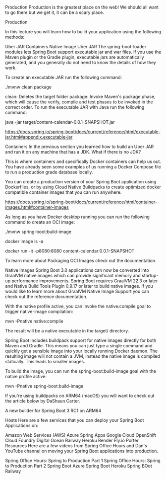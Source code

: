 Production
Production is the greatest place on the web! We should all want to go there but we get it, it can be a scary place.

Production

In this lecture you will learn how to build your application using the following methods:

Uber JAR
Containers
Native Image
Uber JAR
The spring-boot-loader modules lets Spring Boot support executable jar and war files. If you use the Maven plugin or the Gradle plugin, executable jars are automatically generated, and you generally do not need to know the details of how they work.

To create an executable JAR run the following command:

./mvnw clean package

clean: Deletes the target folder
package: Invoke Maven's package phase, which will cause the verify, compile and test phases to be invoked in the correct order.
To run the executable JAR with Java run the following command:

java -jar target/content-calendar-0.0.1-SNAPSHOT.jar

https://docs.spring.io/spring-boot/docs/current/reference/html/executable-jar.html#appendix.executable-jar

Containers
In the previous section you learned how to build an Uber JAR and run it on any machine that has a JDK. What if there is no JDK?

This is where containers and specifically Docker containers can help us out. You have already seen some examples of us running a Docker Compose file to run a production grade database locally.

You can create a production version of your Spring Boot application using Dockerfiles, or by using Cloud Native Buildpacks to create optimized docker compatible container images that you can run anywhere.

https://docs.spring.io/spring-boot/docs/current/reference/html/container-images.html#container-images

As long as you have Docker desktop running you can run the following command to create an OCI image:

./mvnw spring-boot:build-image

docker image ls -a

docker run -it -p8080:8080 content-calendar:0.0.1-SNAPSHOT

To learn more about Packaging OCI Images check out the documentation.

Native Images
Spring Boot 3.0 applications can now be converted into GraalVM native images which can provide significant memory and startup-up performance improvements. Spring Boot requires GraalVM 22.3 or later and Native Build Tools Plugin 0.9.17 or later to build native images. If you would like to learn more about GraalVM Native Image Support you can check out the reference documentation.

With the native profile active, you can invoke the native:compile goal to trigger native-image compilation:

mvn -Pnative native:compile

The result will be a native executable in the target/ directory.

Spring Boot includes buildpack support for native images directly for both Maven and Gradle. This means you can just type a single command and quickly get a sensible image into your locally running Docker daemon. The resulting image will not contain a JVM, instead the native image is compiled statically. This leads to smaller images.

To build the image, you can run the spring-boot:build-image goal with the native profile active:

mvn -Pnative spring-boot:build-image

If you're using buildpacks on ARM64 (macOS) you will want to check out the article below by DaShaun Carter.

A new builder for Spring Boot 3 RC1 on ARM64

Hosts
Here are a few services that you can deploy your Spring Boot Applications on:

Amazon Web Services (AWS)
Azure Spring Apps
Google Cloud
OpenShift
Cloud Foundry
Digital Ocean
Railway
Heroku
Render
Fly.io
Porter
Resources
Here are a few videos from Spring Office Hours and Dan's YouTube channel on moving your Spring Boot applications into production.

Spring Office Hours: Spring to Production Part 1
Spring Office Hours: Spring to Production Part 2
Spring Boot Azure
Spring Boot Heroku
Spring BOot Railway